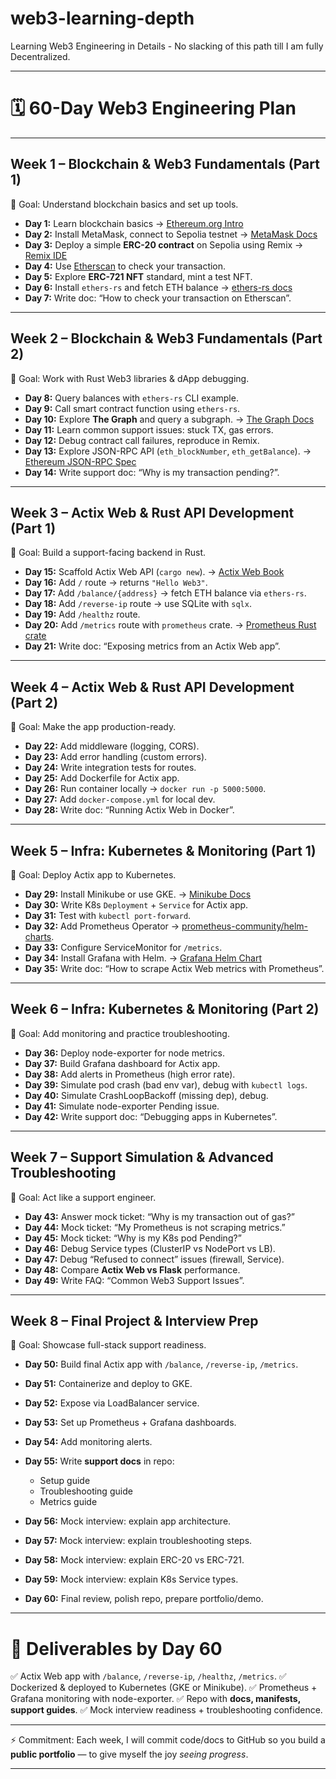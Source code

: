 # web3-learning-depth
Learning Web3 Engineering in Details - No slacking of this path till I am fully Decentralized.

---

# 🗓️ 60-Day Web3 Engineering Plan

---

## **Week 1 – Blockchain & Web3 Fundamentals (Part 1)**

📌 Goal: Understand blockchain basics and set up tools.

* **Day 1:** Learn blockchain basics → [Ethereum.org Intro](https://ethereum.org/en/developers/docs/intro-to-ethereum/)
* **Day 2:** Install MetaMask, connect to Sepolia testnet → [MetaMask Docs](https://support.metamask.io/)
* **Day 3:** Deploy a simple **ERC-20 contract** on Sepolia using Remix → [Remix IDE](https://remix.ethereum.org/)
* **Day 4:** Use [Etherscan](https://sepolia.etherscan.io/) to check your transaction.
* **Day 5:** Explore **ERC-721 NFT** standard, mint a test NFT.
* **Day 6:** Install `ethers-rs` and fetch ETH balance → [ethers-rs docs](https://docs.rs/ethers/latest/ethers/)
* **Day 7:** Write doc: “How to check your transaction on Etherscan”.

---

## **Week 2 – Blockchain & Web3 Fundamentals (Part 2)**

📌 Goal: Work with Rust Web3 libraries & dApp debugging.

* **Day 8:** Query balances with `ethers-rs` CLI example.
* **Day 9:** Call smart contract function using `ethers-rs`.
* **Day 10:** Explore **The Graph** and query a subgraph. → [The Graph Docs](https://thegraph.com/docs/)
* **Day 11:** Learn common support issues: stuck TX, gas errors.
* **Day 12:** Debug contract call failures, reproduce in Remix.
* **Day 13:** Explore JSON-RPC API (`eth_blockNumber`, `eth_getBalance`). → [Ethereum JSON-RPC Spec](https://ethereum.org/en/developers/docs/apis/json-rpc/)
* **Day 14:** Write support doc: “Why is my transaction pending?”.

---

## **Week 3 – Actix Web & Rust API Development (Part 1)**

📌 Goal: Build a support-facing backend in Rust.

* **Day 15:** Scaffold Actix Web API (`cargo new`). → [Actix Web Book](https://actix.rs/docs/)
* **Day 16:** Add `/` route → returns `"Hello Web3"`.
* **Day 17:** Add `/balance/{address}` → fetch ETH balance via `ethers-rs`.
* **Day 18:** Add `/reverse-ip` route → use SQLite with `sqlx`.
* **Day 19:** Add `/healthz` route.
* **Day 20:** Add `/metrics` route with `prometheus` crate. → [Prometheus Rust crate](https://crates.io/crates/prometheus)
* **Day 21:** Write doc: “Exposing metrics from an Actix Web app”.

---

## **Week 4 – Actix Web & Rust API Development (Part 2)**

📌 Goal: Make the app production-ready.

* **Day 22:** Add middleware (logging, CORS).
* **Day 23:** Add error handling (custom errors).
* **Day 24:** Write integration tests for routes.
* **Day 25:** Add Dockerfile for Actix app.
* **Day 26:** Run container locally → `docker run -p 5000:5000`.
* **Day 27:** Add `docker-compose.yml` for local dev.
* **Day 28:** Write doc: “Running Actix Web in Docker”.

---

## **Week 5 – Infra: Kubernetes & Monitoring (Part 1)**

📌 Goal: Deploy Actix app to Kubernetes.

* **Day 29:** Install Minikube or use GKE. → [Minikube Docs](https://minikube.sigs.k8s.io/docs/start/)
* **Day 30:** Write K8s `Deployment` + `Service` for Actix app.
* **Day 31:** Test with `kubectl port-forward`.
* **Day 32:** Add Prometheus Operator → [prometheus-community/helm-charts](https://github.com/prometheus-community/helm-charts).
* **Day 33:** Configure ServiceMonitor for `/metrics`.
* **Day 34:** Install Grafana with Helm. → [Grafana Helm Chart](https://github.com/grafana/helm-charts)
* **Day 35:** Write doc: “How to scrape Actix Web metrics with Prometheus”.

---

## **Week 6 – Infra: Kubernetes & Monitoring (Part 2)**

📌 Goal: Add monitoring and practice troubleshooting.

* **Day 36:** Deploy node-exporter for node metrics.
* **Day 37:** Build Grafana dashboard for Actix app.
* **Day 38:** Add alerts in Prometheus (high error rate).
* **Day 39:** Simulate pod crash (bad env var), debug with `kubectl logs`.
* **Day 40:** Simulate CrashLoopBackoff (missing dep), debug.
* **Day 41:** Simulate node-exporter Pending issue.
* **Day 42:** Write support doc: “Debugging apps in Kubernetes”.

---

## **Week 7 – Support Simulation & Advanced Troubleshooting**

📌 Goal: Act like a support engineer.

* **Day 43:** Answer mock ticket: “Why is my transaction out of gas?”
* **Day 44:** Mock ticket: “My Prometheus is not scraping metrics.”
* **Day 45:** Mock ticket: “Why is my K8s pod Pending?”
* **Day 46:** Debug Service types (ClusterIP vs NodePort vs LB).
* **Day 47:** Debug “Refused to connect” issues (firewall, Service).
* **Day 48:** Compare **Actix Web vs Flask** performance.
* **Day 49:** Write FAQ: “Common Web3 Support Issues”.

---

## **Week 8 – Final Project & Interview Prep**

📌 Goal: Showcase full-stack support readiness.

* **Day 50:** Build final Actix app with `/balance`, `/reverse-ip`, `/metrics`.
* **Day 51:** Containerize and deploy to GKE.
* **Day 52:** Expose via LoadBalancer service.
* **Day 53:** Set up Prometheus + Grafana dashboards.
* **Day 54:** Add monitoring alerts.
* **Day 55:** Write **support docs** in repo:

  * Setup guide
  * Troubleshooting guide
  * Metrics guide
* **Day 56:** Mock interview: explain app architecture.
* **Day 57:** Mock interview: explain troubleshooting steps.
* **Day 58:** Mock interview: explain ERC-20 vs ERC-721.
* **Day 59:** Mock interview: explain K8s Service types.
* **Day 60:** Final review, polish repo, prepare portfolio/demo.

---

# 🎯 Deliverables by Day 60

✅ Actix Web app with `/balance`, `/reverse-ip`, `/healthz`, `/metrics`.
✅ Dockerized & deployed to Kubernetes (GKE or Minikube).
✅ Prometheus + Grafana monitoring with node-exporter.
✅ Repo with **docs, manifests, support guides**.
✅ Mock interview readiness + troubleshooting confidence.

---

⚡ Commitment: Each week, I will commit code/docs to GitHub so you build a **public portfolio** — to give myself the joy *seeing progress*.

---